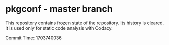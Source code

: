 # pkgconf - master branch

This repository contains frozen state of the repository.
Its history is cleared. It is used only for static code
analysis with Codacy.

Commit Time: 1703740036